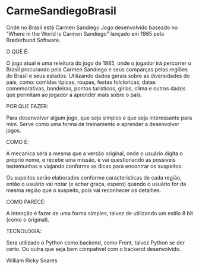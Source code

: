 # CarmeSandiegoBrasil

Onde no Brasil está Carmen Sandiego
Jogo desenvolvido baseado no "Where in the World is Carmen Sandiego" lançado em 1985 pela Brøderbund Software.

O QUE É:

O jogo atual é uma releitura do jogo de 1985, onde o jogador irá percorrer o Brasil	procurando pela Carmen Sandiego e seus comparças pelas regiões do Brasil e seus estados. Utilizando dados gerais sobre as diversidades do país, como: comidas típicas, roupas, festas folcloricas, datas comemorativas, bandeiras, pontos turisticos, girias, clima e outros dados que permitam ao jogador a aprender mais sobre o país.

POR QUE FAZER:

Para desenvolver algum jogo, que seja simples e que seja interessante para mim. Serve como uma forma de treinamento e aprender a desenvolver jogos.

COMO É:

A mecanica será a mesma que a versão original, onde o usuário digita o próprio nome, e recebe uma missão, e vai questionando as possiveis testemunhas e viajando conforme as dicas para encontrar os suspeitos.

Os supeitos serão elaborados conforme caracteristicas de cada região, então o usuário vai notar (e achar graça, espero) quando o usuário for da mesma região que o suspeito, pois vai reconhecer os detalhes.

COMO PARECE:

A intenção é fazer de uma forma simples, talvez de utilizando um estilo 8 bit (como o original).

TECNOLOGIA:

Sera utilizado o Python como backend, como Front, talvez Python se der certo. Ou outra que seja bem compativel com o backend desenvolvido.

William Ricky Soares

